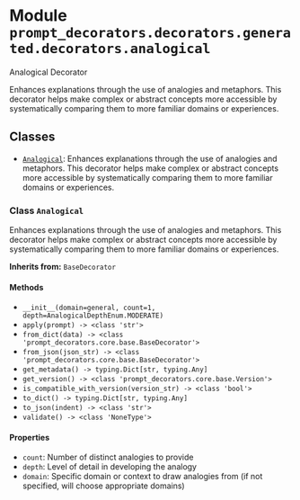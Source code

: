 # Module `prompt_decorators.decorators.generated.decorators.analogical`

Analogical Decorator

Enhances explanations through the use of analogies and metaphors. This decorator helps make complex or abstract concepts more accessible by systematically comparing them to more familiar domains or experiences.

## Classes

- [`Analogical`](#class-analogical): Enhances explanations through the use of analogies and metaphors. This decorator helps make complex or abstract concepts more accessible by systematically comparing them to more familiar domains or experiences.

### Class `Analogical`

Enhances explanations through the use of analogies and metaphors. This decorator helps make complex or abstract concepts more accessible by systematically comparing them to more familiar domains or experiences.

**Inherits from:** `BaseDecorator`

#### Methods

- `__init__(domain=general, count=1, depth=AnalogicalDepthEnum.MODERATE)`
- `apply(prompt) -> <class 'str'>`
- `from_dict(data) -> <class 'prompt_decorators.core.base.BaseDecorator'>`
- `from_json(json_str) -> <class 'prompt_decorators.core.base.BaseDecorator'>`
- `get_metadata() -> typing.Dict[str, typing.Any]`
- `get_version() -> <class 'prompt_decorators.core.base.Version'>`
- `is_compatible_with_version(version_str) -> <class 'bool'>`
- `to_dict() -> typing.Dict[str, typing.Any]`
- `to_json(indent) -> <class 'str'>`
- `validate() -> <class 'NoneType'>`
#### Properties

- `count`: Number of distinct analogies to provide
- `depth`: Level of detail in developing the analogy
- `domain`: Specific domain or context to draw analogies from (if not specified, will choose appropriate domains)
